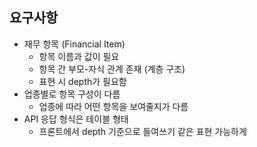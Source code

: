 

## 요구사항
* 재무 항목 (Financial Item)
  - 항목 이름과 값이 필요
  - 항목 간 부모-자식 관계 존재 (계층 구조)
  - 표현 시 depth가 필요함
* 업종별로 항목 구성이 다름
  - 업종에 따라 어떤 항목을 보여줄지가 다름
* API 응답 형식은 테이블 형태
  - 프론트에서 depth 기준으로 들여쓰기 같은 표현 가능하게



